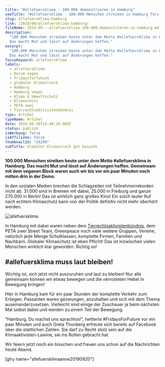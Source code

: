 ```yaml
---
title: "#allefuersklima - 100.000 demonstrieren in Hamburg"
seoTitle: "#allefuersklima - 100.000 Menschen streiken in Hamburg fürs Klima"
slug: allefuersklima-hamburg
link: /2019/09/allefuersklima-hamburg/
fileName: 2019-09---allefuersklima-100-000-demonstrieren-in-hamburg.md
description:
  "100.000 Menschen streiken heute unter dem Motto #allefuersklima in Hamburg.
  Das macht Mut und lässt auf Änderungen hoffen."
excerpt:
  "100.000 Menschen streiken heute unter dem Motto #allefuersklima in Hamburg.
  Das macht Mut und lässt auf Änderungen hoffen."
focusKeyword: allefuersklima
labels:
  - allefuersklima
  - Darum vegan
  - fridaysforfuture
  - globaler Klimastreik
  - Hamburg
  - Hamburg vegan
  - Klima & Umweltschutz
  - Klimaschutz
  - PETA zwei
  - Tierrechtsaktivistenbündnis
type: Artikel
typeName: Artikel
date: 2019-09-20T14:48:24.000Z
status: publish
isWerbung: false
isAffiliate: false
thumbnailId: "26299"
subTitle: Globaler Klimastreik gut besucht
---
```


<strong>100.000 Menschen streiken heute unter dem Motto #allefuersklima in
Hamburg. Das macht Mut und lässt auf Änderungen hoffen. Gemeinsam mit dem
veganen Block waren auch wir bis vor ein paar Minuten noch mitten drin in der
Demo.</strong>

In den sozialen Medien brechen die Schlagzeilen mit Teilnehmerrekorden nicht ab.
31.000 sind in Bremen mit dabei, 25.000 in Freiburg und ganze 270.000 in Berlin!
Das ist wirklich ganz großes Kino! Ein solch lauter Ruf nach echtem Klimaschutz
kann von der Politik definitiv nicht mehr überhört werden.

![allefuersklima](http://cardamonchai.com/wp-content/uploads/2019/09/2019-09-20-allefuersklima-13-400x300.jpg "Mit dem Tierrechtsaktivistenbündnis in Hamburg fürs Klima auf der Straße")

In Hamburg mit dabei waren neben dem
<a href="http://cardamonchai.com/2019/08/animal-rights-march-2019/">Tierrechtsaktivistenbündnis</a>,
dem PETA zwei Street Team, Greenpeace noch viele weitere Gruppen, Vereine,
natürlich jede Menge Schulklassen, komplette Firmen, Familien und Nachbarn.
Globaler Klimaschutz ist eben Pflicht! Das ist inzwischen vielen Menschen
wirklich klar geworden. Richtig so!

## #allefuersklima muss laut bleiben!

Wichtig ist, sich jetzt nicht auszuruhen und laut zu bleiben! Nur alle gemeinsam
können wir etwas bewegen und die verrosteten Hebel in Bewegung bringen!

Hier in Hamburg kam für ein paar Stunden der komplette Verkehr zum Erliegen.
Passanten waren gezwungen, anzuhalten und sich mit dem Thema
auseinanderzusetzen. Vielleicht sind einige der Zuschauer ja beim nächsten Mal
selbst dabei und werden zu einem Teil der Bewegung.

"Hamburg, Du machst uns sprachlos!", twitterte #FridaysForFuture vor ein paar
Minuten und auch Greta Thunberg erfreute sich bereits auf Facebook über die
stattlichen Zahlen. Sie darf zu Recht stolz sein auf die Klimaaktivisten-Lawine,
sie ins Rollen gebracht hat.

Wir feiern jetzt noch ein bisschen und freuen uns schon auf die Nachrichten
heute Abend.

[glry name="allefuersklimaanne20190920"]
